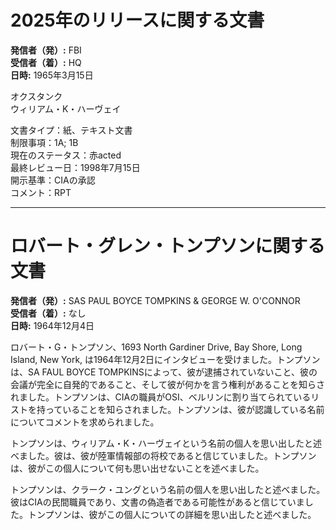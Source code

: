 # 2025年のリリースに関する文書

**発信者（発）:** FBI  
**受信者（着）:** HQ  
**日時:** 1965年3月15日  

オクスタンク  
ウィリアム・K・ハーヴェイ  

文書タイプ：紙、テキスト文書  
制限事項：1A; 1B  
現在のステータス：赤acted  
最終レビュー日：1998年7月15日  
開示基準：CIAの承認  
コメント：RPT  

---

# ロバート・グレン・トンプソンに関する文書

**発信者（発）:** SAS PAUL BOYCE TOMPKINS & GEORGE W. O'CONNOR  
**受信者（着）:** なし  
**日時:** 1964年12月4日  

ロバート・G・トンプソン、1693 North Gardiner Drive, Bay Shore, Long Island, New York, は1964年12月2日にインタビューを受けました。トンプソンは、SA FAUL BOYCE TOMPKINSによって、彼が逮捕されていないこと、彼の会議が完全に自発的であること、そして彼が何かを言う権利があることを知らされました。トンプソンは、CIAの職員がOSI、ベルリンに割り当てられているリストを持っていることを知らされました。トンプソンは、彼が認識している名前についてコメントを求められました。

トンプソンは、ウィリアム・K・ハーヴェイという名前の個人を思い出したと述べました。彼は、彼が陸軍情報部の将校であると信じていました。トンプソンは、彼がこの個人について何も思い出せないことを述べました。

トンプソンは、クラーク・ユングという名前の個人を思い出したと述べました。彼はCIAの民間職員であり、文書の偽造者である可能性があると信じていました。トンプソンは、彼がこの個人についての詳細を思い出したと述べました。
